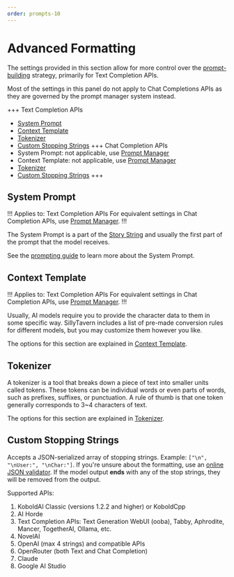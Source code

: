 ```yaml
---
order: prompts-10
---
```


# Advanced Formatting

The settings provided in this section allow for more control over the [prompt-building](prompts.md) strategy, primarily for Text Completion APIs.

Most of the settings in this panel do not apply to Chat Completions APIs as they are governed by the prompt manager system instead.

+++ Text Completion APIs
* [System Prompt](#system-prompt)
* [Context Template](#context-template)
* [Tokenizer](#tokenizer)
* [Custom Stopping Strings](#custom-stopping-strings)
+++ Chat Completion APIs
* System Prompt: not applicable, use [Prompt Manager](prompt-manager.md)
* Context Template: not applicable, use [Prompt Manager](prompt-manager.md)
* [Tokenizer](#tokenizer)
* [Custom Stopping Strings](#custom-stopping-strings)
+++

## System Prompt

!!! Applies to: Text Completion APIs
For equivalent settings in Chat Completion APIs, use [Prompt Manager](prompt-manager.md).
!!!

The System Prompt is a part of the [Story String](context-template.md#story-string) and usually the first part of the prompt that the model receives.

See the [prompting guide](prompts.md#main-prompt) to learn more about the System Prompt.

## Context Template

!!! Applies to: Text Completion APIs
For equivalent settings in Chat Completion APIs, use [Prompt Manager](prompt-manager.md).
!!!

Usually, AI models require you to provide the character data to them in some specific way. SillyTavern includes a list of pre-made conversion rules for different models, but you may customize them however you like. 

The options for this section are explained in [Context Template](context-template.md).

## Tokenizer

A tokenizer is a tool that breaks down a piece of text into smaller units called tokens. These tokens can be individual words or even parts of words, such as prefixes, suffixes, or punctuation. A rule of thumb is that one token generally corresponds to 3~4 characters of text.

The options for this section are explained in [Tokenizer](tokenizer.md).

## Custom Stopping Strings

Accepts a JSON-serialized array of stopping strings. Example: `["\n", "\nUser:", "\nChar:"]`. If you're unsure about the formatting, use an [online JSON validator](https://jsonlint.com/). If the model output **ends** with any of the stop strings, they will be removed from the output.

Supported APIs:

1. KoboldAI Classic (versions 1.2.2 and higher) or KoboldCpp
2. AI Horde
3. Text Completion APIs: Text Generation WebUI (ooba), Tabby, Aphrodite, Mancer, TogetherAI, Ollama, etc.
4. NovelAI
5. OpenAI (max 4 strings) and compatible APIs
6. OpenRouter (both Text and Chat Completion)
7. Claude
8. Google AI Studio
